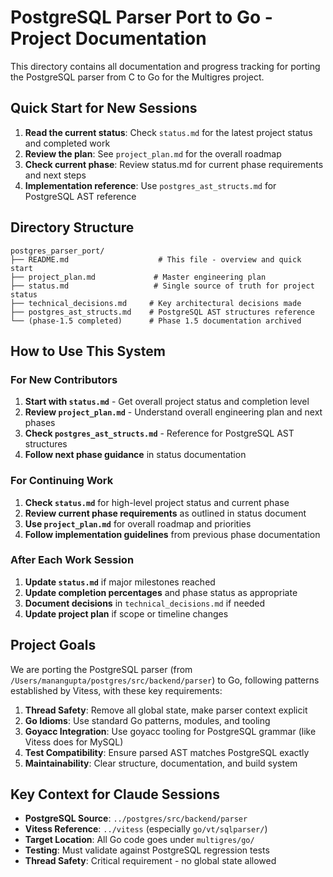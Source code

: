 # PostgreSQL Parser Port to Go - Project Documentation

This directory contains all documentation and progress tracking for porting the PostgreSQL parser from C to Go for the Multigres project.

## Quick Start for New Sessions

1. **Read the current status**: Check `status.md` for the latest project status and completed work
2. **Review the plan**: See `project_plan.md` for the overall roadmap
3. **Check current phase**: Review status.md for current phase requirements and next steps
4. **Implementation reference**: Use `postgres_ast_structs.md` for PostgreSQL AST reference

## Directory Structure

```
postgres_parser_port/
├── README.md                    # This file - overview and quick start
├── project_plan.md             # Master engineering plan
├── status.md                   # Single source of truth for project status
├── technical_decisions.md     # Key architectural decisions made
├── postgres_ast_structs.md    # PostgreSQL AST structures reference
└── (phase-1.5 completed)      # Phase 1.5 documentation archived
```

## How to Use This System

### For New Contributors
1. **Start with `status.md`** - Get overall project status and completion level
2. **Review `project_plan.md`** - Understand overall engineering plan and next phases
3. **Check `postgres_ast_structs.md`** - Reference for PostgreSQL AST structures
4. **Follow next phase guidance** in status documentation

### For Continuing Work
1. **Check `status.md`** for high-level project status and current phase
2. **Review current phase requirements** as outlined in status document
3. **Use `project_plan.md`** for overall roadmap and priorities
4. **Follow implementation guidelines** from previous phase documentation

### After Each Work Session
1. **Update `status.md`** if major milestones reached
2. **Update completion percentages** and phase status as appropriate
3. **Document decisions** in `technical_decisions.md` if needed
4. **Update project plan** if scope or timeline changes

## Project Goals

We are porting the PostgreSQL parser (from `/Users/manangupta/postgres/src/backend/parser`) to Go, following patterns established by Vitess, with these key requirements:

1. **Thread Safety**: Remove all global state, make parser context explicit
2. **Go Idioms**: Use standard Go patterns, modules, and tooling
3. **Goyacc Integration**: Use goyacc tooling for PostgreSQL grammar (like Vitess does for MySQL)
4. **Test Compatibility**: Ensure parsed AST matches PostgreSQL exactly
5. **Maintainability**: Clear structure, documentation, and build system

## Key Context for Claude Sessions

- **PostgreSQL Source**: `../postgres/src/backend/parser`
- **Vitess Reference**: `../vitess` (especially `go/vt/sqlparser/`)
- **Target Location**: All Go code goes under `multigres/go/`
- **Testing**: Must validate against PostgreSQL regression tests
- **Thread Safety**: Critical requirement - no global state allowed